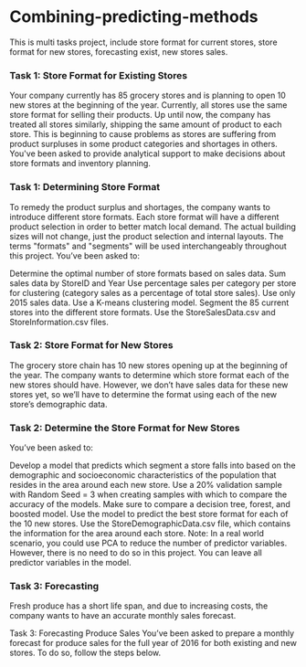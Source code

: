 # Combining-predicting-methods
This is multi tasks project, include store format for current stores, store format for new stores, forecasting exist, new stores sales.
### Task 1: Store Format for Existing Stores
Your company currently has 85 grocery stores and is planning to open 10 new stores at the beginning of the year. Currently, all stores use the same store format for selling their products. Up until now, the company has treated all stores similarly, shipping the same amount of product to each store. This is beginning to cause problems as stores are suffering from product surpluses in some product categories and shortages in others. You've been asked to provide analytical support to make decisions about store formats and inventory planning.  
### Task 1: Determining Store Format
To remedy the product surplus and shortages, the company wants to introduce different store formats. Each store format will have a different product selection in order to better match local demand. The actual building sizes will not change, just the product selection and internal layouts. The terms "formats" and "segments" will be used interchangeably throughout this project. You’ve been asked to:

Determine the optimal number of store formats based on sales data.
Sum sales data by StoreID and Year
Use percentage sales per category per store for clustering (category sales as a percentage of total store sales).
Use only 2015 sales data.
Use a K-means clustering model.
Segment the 85 current stores into the different store formats.
Use the StoreSalesData.csv and StoreInformation.csv files.
### Task 2: Store Format for New Stores
The grocery store chain has 10 new stores opening up at the beginning of the year. The company wants to determine which store format each of the new stores should have. However, we don’t have sales data for these new stores yet, so we’ll have to determine the format using each of the new store’s demographic data.    
### Task 2: Determine the Store Format for New Stores
You’ve been asked to:

Develop a model that predicts which segment a store falls into based on the demographic and socioeconomic characteristics of the population that resides in the area around each new store.
Use a 20% validation sample with Random Seed = 3 when creating samples with which to compare the accuracy of the models. Make sure to compare a decision tree, forest, and boosted model.
Use the model to predict the best store format for each of the 10 new stores.
Use the StoreDemographicData.csv file, which contains the information for the area around each store.
Note: In a real world scenario, you could use PCA to reduce the number of predictor variables. However, there is no need to do so in this project. You can leave all predictor variables in the model.  
### Task 3: Forecasting
Fresh produce has a short life span, and due to increasing costs, the company wants to have an accurate monthly sales forecast.


Task 3: Forecasting Produce Sales
You’ve been asked to prepare a monthly forecast for produce sales for the full year of 2016 for both existing and new stores. To do so, follow the steps below.
